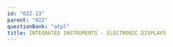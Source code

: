 ```yaml
---
id: "022.13"
parent: "022"
questionBank: "atpl"
title: INTEGRATED INSTRUMENTS - ELECTRONIC DISPLAYS
---
```


